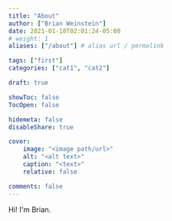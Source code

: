 ```yaml
---
title: "About"
author: ["Brian Weinstein"]
date: 2021-01-10T02:01:24-05:00
# weight: 1
aliases: ["/about"] # alias url / permalink

tags: ["first"]
categories: ["cat1", "cat2"]

draft: true

showToc: false
TocOpen: false

hidemeta: false
disableShare: true

cover:
    image: "<image path/url>"
    alt: "<alt text>"
    caption: "<text>"
    relative: false

comments: false
---
```


Hi! I'm Brian.
